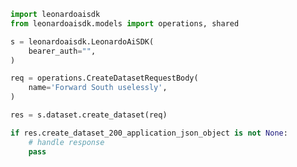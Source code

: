 <!-- Start SDK Example Usage -->


```python
import leonardoaisdk
from leonardoaisdk.models import operations, shared

s = leonardoaisdk.LeonardoAiSDK(
    bearer_auth="",
)

req = operations.CreateDatasetRequestBody(
    name='Forward South uselessly',
)

res = s.dataset.create_dataset(req)

if res.create_dataset_200_application_json_object is not None:
    # handle response
    pass
```
<!-- End SDK Example Usage -->